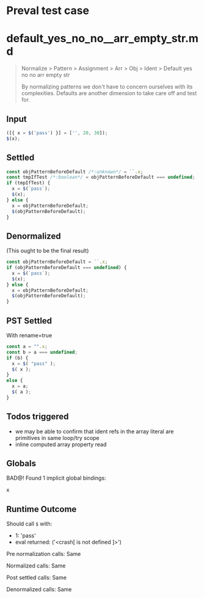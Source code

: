 # Preval test case

# default_yes_no_no__arr_empty_str.md

> Normalize > Pattern > Assignment > Arr > Obj > Ident > Default yes no no  arr empty str
>
> By normalizing patterns we don't have to concern ourselves with its complexities. Defaults are another dimension to take care off and test for.

## Input

`````js filename=intro
([{ x = $('pass') }] = ['', 20, 30]);
$(x);
`````


## Settled


`````js filename=intro
const objPatternBeforeDefault /*:unknown*/ = ``.x;
const tmpIfTest /*:boolean*/ = objPatternBeforeDefault === undefined;
if (tmpIfTest) {
  x = $(`pass`);
  $(x);
} else {
  x = objPatternBeforeDefault;
  $(objPatternBeforeDefault);
}
`````


## Denormalized
(This ought to be the final result)

`````js filename=intro
const objPatternBeforeDefault = ``.x;
if (objPatternBeforeDefault === undefined) {
  x = $(`pass`);
  $(x);
} else {
  x = objPatternBeforeDefault;
  $(objPatternBeforeDefault);
}
`````


## PST Settled
With rename=true

`````js filename=intro
const a = "".x;
const b = a === undefined;
if (b) {
  x = $( "pass" );
  $( x );
}
else {
  x = a;
  $( a );
}
`````


## Todos triggered


- we may be able to confirm that ident refs in the array literal are primitives in same loop/try scope
- inline computed array property read


## Globals


BAD@! Found 1 implicit global bindings:

x


## Runtime Outcome


Should call `$` with:
 - 1: 'pass'
 - eval returned: ('<crash[ <ref> is not defined ]>')

Pre normalization calls: Same

Normalized calls: Same

Post settled calls: Same

Denormalized calls: Same
